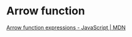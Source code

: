 # Arrow function

[Arrow function expressions - JavaScript | MDN](https://developer.mozilla.org/en-US/docs/Web/JavaScript/Reference/Functions/Arrow_functions)